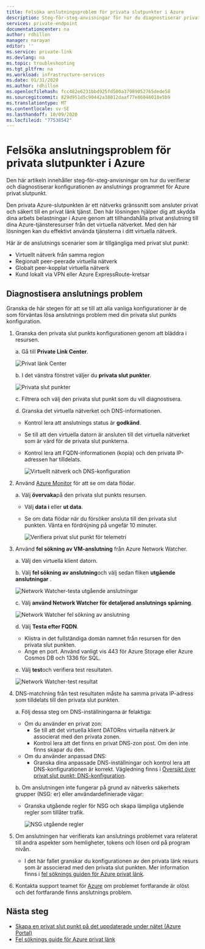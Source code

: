 ```yaml
---
title: Felsöka anslutningsproblem för privata slutpunkter i Azure
description: Steg-för-steg-anvisningar för hur du diagnostiserar privat slut punkts anslutning
services: private-endpoint
documentationcenter: na
author: rdhillon
manager: narayan
editor: ''
ms.service: private-link
ms.devlang: na
ms.topic: troubleshooting
ms.tgt_pltfrm: na
ms.workload: infrastructure-services
ms.date: 01/31/2020
ms.author: rdhillon
ms.openlocfilehash: fcc482e6231bbd925fd500a37989052765dede58
ms.sourcegitcommit: 829d951d5c90442a38012daaf77e86046018e5b9
ms.translationtype: MT
ms.contentlocale: sv-SE
ms.lasthandoff: 10/09/2020
ms.locfileid: "77538542"
---
```

# <a name="troubleshoot-azure-private-endpoint-connectivity-problems"></a>Felsöka anslutningsproblem för privata slutpunkter i Azure

Den här artikeln innehåller steg-för-steg-anvisningar om hur du verifierar och diagnostiserar konfigurationen av anslutnings programmet för Azure privat slutpunkt.

Den privata Azure-slutpunkten är ett nätverks gränssnitt som ansluter privat och säkert till en privat länk tjänst. Den här lösningen hjälper dig att skydda dina arbets belastningar i Azure genom att tillhandahålla privat anslutning till dina Azure-tjänsteresurser från det virtuella nätverket. Med den här lösningen kan du effektivt använda tjänsterna i ditt virtuella nätverk.

Här är de anslutnings scenarier som är tillgängliga med privat slut punkt:

- Virtuellt nätverk från samma region
- Regionalt peer-peerade virtuella nätverk
- Globalt peer-kopplat virtuella nätverk
- Kund lokalt via VPN eller Azure ExpressRoute-kretsar

## <a name="diagnose-connectivity-problems"></a>Diagnostisera anslutnings problem 

Granska de här stegen för att se till att alla vanliga konfigurationer är de som förväntas lösa anslutnings problem med din privata slut punkts konfiguration.

1. Granska den privata slut punkts konfigurationen genom att bläddra i resursen.

    a. Gå till **Private Link Center**.

      ![Privat länk Center](./media/private-endpoint-tsg/private-link-center.png)

    b. I det vänstra fönstret väljer du **privata slut punkter**.
    
      ![Privata slut punkter](./media/private-endpoint-tsg/private-endpoints.png)

    c. Filtrera och välj den privata slut punkt som du vill diagnostisera.

    d. Granska det virtuella nätverket och DNS-informationen.
     - Kontrol lera att anslutnings status är **godkänd**.
     - Se till att den virtuella datorn är ansluten till det virtuella nätverket som är värd för de privata slut punkterna.
     - Kontrol lera att FQDN-informationen (kopia) och den privata IP-adressen har tilldelats.
    
       ![Virtuellt nätverk och DNS-konfiguration](./media/private-endpoint-tsg/vnet-dns-configuration.png)
    
1. Använd [Azure Monitor](https://docs.microsoft.com/azure/azure-monitor/overview) för att se om data flödar.

    a. Välj **övervaka**på den privata slut punkts resursen.
     - Välj **data i** eller **ut data**. 
     - Se om data flödar när du försöker ansluta till den privata slut punkten. Vänta en fördröjning på ungefär 10 minuter.
    
       ![Verifiera privat slut punkt för telemetri](./media/private-endpoint-tsg/private-endpoint-monitor.png)

1.  Använd **fel sökning av VM-anslutning** från Azure Network Watcher.

    a. Välj den virtuella klient datorn.

    b. Välj **fel sökning av anslutning**och välj sedan fliken **utgående anslutningar** .
    
      ![Network Watcher-testa utgående anslutningar](./media/private-endpoint-tsg/network-watcher-outbound-connection.png)
    
    c. Välj **använd Network Watcher för detaljerad anslutnings spårning**.
    
      ![Network Watcher fel sökning av anslutning](./media/private-endpoint-tsg/network-watcher-connection-troubleshoot.png)

    d. Välj **Testa efter FQDN**.
     - Klistra in det fullständiga domän namnet från resursen för den privata slut punkten.
     - Ange en port. Använd vanligt vis 443 för Azure Storage eller Azure Cosmos DB och 1336 för SQL.

    e. Välj **test**och verifiera test resultaten.
    
      ![Network Watcher-test resultat](./media/private-endpoint-tsg/network-watcher-test-results.png)
    
        
1. DNS-matchning från test resultaten måste ha samma privata IP-adress som tilldelats till den privata slut punkten.

    a. Följ dessa steg om DNS-inställningarna är felaktiga:
     - Om du använder en privat zon: 
       - Se till att det virtuella klient DATORns virtuella nätverk är associerat med den privata zonen.
       - Kontrol lera att det finns en privat DNS-zon post. Om den inte finns skapar du den.
     - Om du använder anpassad DNS:
       - Granska dina anpassade DNS-inställningar och kontrol lera att DNS-konfigurationen är korrekt.
       Vägledning finns i [Översikt över privat slut punkt: DNS-konfiguration](https://docs.microsoft.com/azure/private-link/private-endpoint-overview#dns-configuration).

    b. Om anslutningen inte fungerar på grund av nätverks säkerhets grupper (NSG: er) eller användardefinierade vägar:
     - Granska utgående regler för NSG och skapa lämpliga utgående regler som tillåter trafik.
    
       ![NSG utgående regler](./media/private-endpoint-tsg/nsg-outbound-rules.png)

1. Om anslutningen har verifierats kan anslutnings problemet vara relaterat till andra aspekter som hemligheter, tokens och lösen ord på program nivån.
   - I det här fallet granskar du konfigurationen av den privata länk resurs som är associerad med den privata slut punkten. Mer information finns i [fel söknings guiden för Azure privat länk](troubleshoot-private-link-connectivity.md).

1. Kontakta support teamet för [Azure](https://ms.portal.azure.com/#blade/Microsoft_Azure_Support/HelpAndSupportBlade/overview) om problemet fortfarande är olöst och det fortfarande finns anslutnings problem.

## <a name="next-steps"></a>Nästa steg

 * [Skapa en privat slut punkt på det uppdaterade under nätet (Azure Portal)](https://docs.microsoft.com/azure/private-link/create-private-endpoint-portal)
 * [Fel söknings guide för Azure privat länk](troubleshoot-private-link-connectivity.md)
